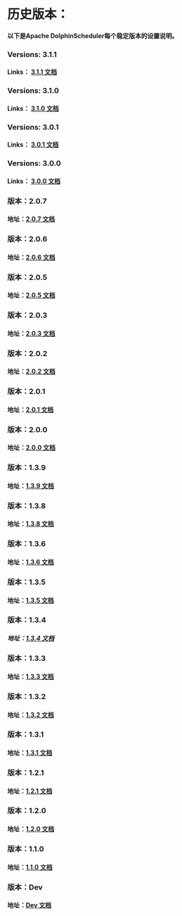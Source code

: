<!-- markdown-link-check-disable -->

# 历史版本：

#### 以下是Apache DolphinScheduler每个稳定版本的设置说明。

### Versions: 3.1.1

#### Links： [3.1.1 文档](../3.1.1/user_doc/about/introduction.md)

### Versions: 3.1.0

#### Links： [3.1.0 文档](../3.1.0/user_doc/about/introduction.md)

### Versions: 3.0.1

#### Links： [3.0.1 文档](../3.0.1/user_doc/about/introduction.md)

### Versions: 3.0.0

#### Links： [3.0.0 文档](../3.0.0/user_doc/about/introduction.md)

### 版本：2.0.7

#### 地址：[2.0.7 文档](../2.0.7/user_doc/guide/quick-start.md)

### 版本：2.0.6

#### 地址：[2.0.6 文档](../2.0.6/user_doc/guide/quick-start.md)

### 版本：2.0.5

#### 地址：[2.0.5 文档](../2.0.5/user_doc/guide/quick-start.md)

### 版本：2.0.3

#### 地址：[2.0.3 文档](../2.0.3/user_doc/guide/quick-start.md)

### 版本：2.0.2

#### 地址：[2.0.2 文档](../2.0.2/user_doc/guide/quick-start.md)

### 版本：2.0.1

#### 地址：[2.0.1 文档](../2.0.1/user_doc/guide/quick-start.md)

### 版本：2.0.0

#### 地址：[2.0.0 文档](../2.0.0/user_doc/guide/quick-start.md)

### 版本：1.3.9

#### 地址：[1.3.9 文档](../1.3.9/user_doc/quick-start.md)

### 版本：1.3.8

#### 地址：[1.3.8 文档](../1.3.8/user_doc/quick-start.md)

### 版本：1.3.6

#### 地址：[1.3.6 文档](../1.3.6/user_doc/quick-start.md)

### 版本：1.3.5

#### 地址：[1.3.5 文档](../1.3.5/user_doc/quick-start.md)

### 版本：1.3.4

##### 地址：[1.3.4 文档](../1.3.4/user_doc/quick-start.md)

### 版本：1.3.3

#### 地址：[1.3.3 文档](../1.3.4/user_doc/quick-start.md)

### 版本：1.3.2

#### 地址：[1.3.2 文档](../1.3.2/user_doc/quick-start.md)

### 版本：1.3.1

#### 地址：[1.3.1 文档](../1.3.1/user_doc/quick-start.md)

### 版本：1.2.1

#### 地址：[1.2.1 文档](../1.2.1/user_doc/quick-start.md)

### 版本：1.2.0

#### 地址：[1.2.0 文档](../1.2.0/user_doc/quick-start.md)

### 版本：1.1.0

#### 地址：[1.1.0 文档](../1.2.0/user_doc/quick-start.md)

### 版本：Dev

#### 地址：[Dev 文档](../dev/user_doc/about/introduction.md)

